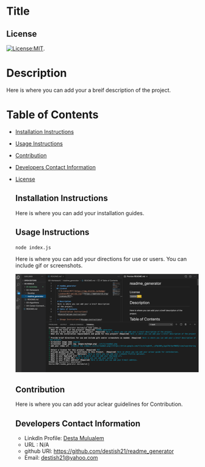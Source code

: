 
  # Title
 ## License
   [![License:MIT](https://img.shields.io/badge/License-MIT-yellow.svg)](https://opensource.org/licenses/MIT).

  # Description
   Here is where you can add your a breif description of the project.
  # Table of Contents
  * [Installation Instructions](#installation-instructions)
  
  * [Usage Instructions](#usage-instructions)
  
  * [Contribution](#Contribution)
  
  * [Developers Contact Information](#Developers-Contact-Information)
  
  
* [License](#license)

  ## Installation Instructions
  Here is where you can add your installation guides.
  ## Usage Instructions 
     `node index.js`

  Here is where you can add your directions for use or users. You can include gif or screenshots.
  
  ![sample Image](./utils/Readme2.jpg)
  ## Contribution
  Here is where you can add your aclear  guidelines for Contribution.
  ## Developers Contact Information
   * LinkdIn Profile: [Desta Mulualem](https://www.linkedin.com/in/desta-mulualem-6718b1203/)
   * URL : N/A
   * github URl: https://github.com/destish21/readme_generator
   * Email: destish21@yahoo.com
   